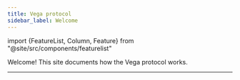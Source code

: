 ```yaml
---
title: Vega protocol
sidebar_label: Welcome
---
```

import {FeatureList, Column, Feature} from "@site/src/components/featurelist"

Welcome! This site documents how the Vega protocol works.

<FeatureList>
  <Column title="Get to know Vega">
    <Feature url="/testnet/concepts/trading-framework" title="Trading on Vega" subtitle="Ins and outs of the trading infrastructure" image="tophat-bond.png" />
    <Feature url="/testnet/concepts/chain" title="Vega Blockchain" subtitle="How the Vega PoS chain works" image="tophat-bond.png" />
  </Column>
    <Column title="Build">
    <Feature url="/testnet/api/overview" title="API Overview" subtitle="Explore using the APIs" image="tophat-bond.png" />
  </Column>
</FeatureList>

<hr class="subsection" />